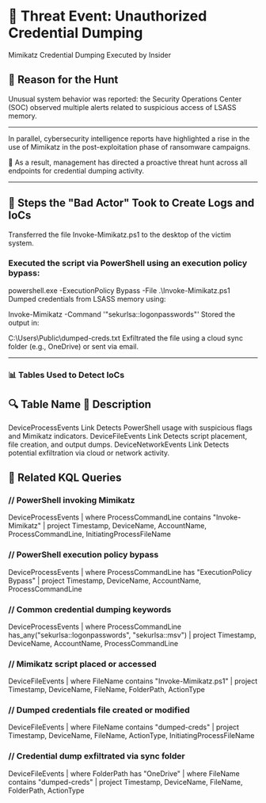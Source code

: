 # 🔐 Threat Event: Unauthorized Credential Dumping
Mimikatz Credential Dumping Executed by Insider
## 📌 Reason for the Hunt
Unusual system behavior was reported: the Security Operations Center (SOC) observed multiple alerts related to suspicious access of LSASS memory.

----------------

In parallel, cybersecurity intelligence reports have highlighted a rise in the use of Mimikatz in the post-exploitation phase of ransomware campaigns.

🔧 As a result, management has directed a proactive threat hunt across all endpoints for credential dumping activity.

-----------------

## 🧰 Steps the "Bad Actor" Took to Create Logs and IoCs
Transferred the file Invoke-Mimikatz.ps1 to the desktop of the victim system.

### Executed the script via PowerShell using an execution policy bypass:


powershell.exe -ExecutionPolicy Bypass -File .\Invoke-Mimikatz.ps1
Dumped credentials from LSASS memory using:

Invoke-Mimikatz -Command '"sekurlsa::logonpasswords"'
Stored the output in:

C:\Users\Public\dumped-creds.txt
Exfiltrated the file using a cloud sync folder (e.g., OneDrive) or sent via email.

---------------

### 📊 Tables Used to Detect IoCs
## 🔍 Table Name	📝 Description
DeviceProcessEvents	Link
Detects PowerShell usage with suspicious flags and Mimikatz indicators.
DeviceFileEvents	Link
Detects script placement, file creation, and output dumps.
DeviceNetworkEvents	Link
Detects potential exfiltration via cloud or network activity.

## 🧠 Related KQL Queries

### // PowerShell invoking Mimikatz
DeviceProcessEvents
| where ProcessCommandLine contains "Invoke-Mimikatz"
| project Timestamp, DeviceName, AccountName, ProcessCommandLine, InitiatingProcessFileName

### // PowerShell execution policy bypass
DeviceProcessEvents
| where ProcessCommandLine has "ExecutionPolicy Bypass"
| project Timestamp, DeviceName, AccountName, ProcessCommandLine

### // Common credential dumping keywords
DeviceProcessEvents
| where ProcessCommandLine has_any("sekurlsa::logonpasswords", "sekurlsa::msv")
| project Timestamp, DeviceName, AccountName, ProcessCommandLine

### // Mimikatz script placed or accessed
DeviceFileEvents
| where FileName contains "Invoke-Mimikatz.ps1"
| project Timestamp, DeviceName, FileName, FolderPath, ActionType

### // Dumped credentials file created or modified
DeviceFileEvents
| where FileName contains "dumped-creds"
| project Timestamp, DeviceName, FileName, ActionType, InitiatingProcessFileName

### // Credential dump exfiltrated via sync folder
DeviceFileEvents
| where FolderPath has "OneDrive"
| where FileName contains "dumped-creds"
| project Timestamp, DeviceName, FileName, FolderPath, ActionType
